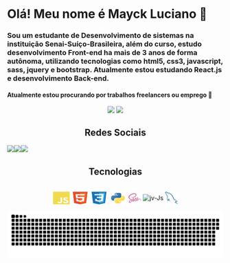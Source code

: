 # Olá! Meu nome é Mayck Luciano 👋

### Sou um estudante de Desenvolvimento de sistemas na instituição Senai-Suíço-Brasileira, além do curso, estudo desenvolvimento Front-end ha mais de 3 anos de forma autônoma, utilizando tecnologias como html5, css3, javascript, sass, jquery e bootstrap. Atualmente estou estudando React.js e desenvolvimento Back-end.
#### Atualmente estou procurando por trabalhos freelancers ou emprego 🔭
<!-- ### I am a systems development student at Senai-Swiss-Brazilian institution, in addition to the course, I have been studying Front-end development for over 3 years autonomously, using technologies such as html5, css3, javascript, sass, jquery and bootstrap. I'm currently studying React.js and Back-end development.
#### I am currently looking for freelance jobs or employment 🔭 -->

<div align="center">
  <img height="180em" src="https://github-readme-stats.vercel.app/api?username=mayckl2&show_icons=true&theme=dark&include_all_commits=true&count_private=true"/>
  <img height="180em" src="https://github-readme-stats.vercel.app/api/top-langs/?username=mayckl2&layout=compact&langs_count=7&theme=dark"/>
</div>
  
<h2 align=center>Redes Sociais</h2>

<div style="display:flex;" align=center>

<a href="https://www.linkedin.com/in/mayck-luciano-993403171" target="_blank">
  <img style='width: 51px' src="https://user-images.githubusercontent.com/103364944/221006786-ab64fbc3-747f-4540-aad0-d7ef91f91479.png">
</a>

<a href="https://mayckl2.github.io/Portifolio-3.0-Oficial/" target="_blank">
  <img style='width: 50px;' src="https://user-images.githubusercontent.com/103364944/221008539-3b0f9cd2-dc89-4da3-9dda-87ad3f2e5e30.jpeg">
</a>

<a href="https://mayckl2.github.io/Portifolio-3.0-Oficial/" target="_blank">
  <img style='width: 50px;' src="https://user-images.githubusercontent.com/103364944/225729011-211d38f2-31bb-4898-9f00-7ca0311e6748.png">
</a>
</div>

<h2 align=center>Tecnologias</h2>

<div style="display: inline_block" align=center><br> 
  <img align="center" alt="jv-Js" height="30" width="40" src="https://raw.githubusercontent.com/devicons/devicon/master/icons/javascript/javascript-plain.svg">
  <img align="center" alt="jv-HTML" height="30" width="40" src="https://raw.githubusercontent.com/devicons/devicon/master/icons/html5/html5-original.svg">
  <img align="center" alt="jv-CSS" height="30" width="40" src="https://raw.githubusercontent.com/devicons/devicon/master/icons/css3/css3-original.svg">
  <img align="center" alt="jv-Python" height="30" width="40" src="https://raw.githubusercontent.com/devicons/devicon/master/icons/python/python-original.svg">
  <img align="center" alt"jv-SASS" height="30 width="40" src="https://raw.githubusercontent.com/devicons/devicon/master/icons/sass/sass-original.svg">
  <img align="center" alt="jv-Js" height="30" width="40" src="https://user-images.githubusercontent.com/103364944/224952806-c4d41963-b0ab-4081-be7d-7a301bee26ca.png">
  <img align="center" alt"jv-Mysql" height="30 width="40" src="https://raw.githubusercontent.com/devicons/devicon/master/icons/mysql/mysql-original.svg">
</div>
  
![Snake animation](https://github.com/MatthewsTomts/MatthewsTomts/blob/output/github-contribution-grid-snake.svg)
<!--
**MayckL2/MayckL2** is a ✨ _special_ ✨ repository because its `README.md` (this file) appears on your GitHub profile.


Here are some ideas to get you started:

- 🔭 I’m currently working on ...
- 🌱 I’m currently learning ...
- 👯 I’m looking to collaborate on ...
- 🤔 I’m looking for help with ...
- 💬 Ask me about ...
- 📫 How to reach me: ...
- 😄 Pronouns: ...
- ⚡ Fun fact: ...
-->
